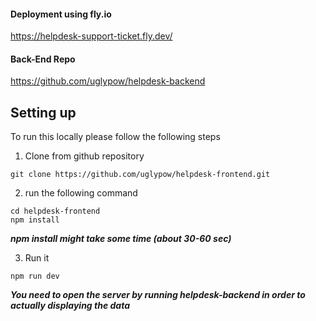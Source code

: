 #### Deployment using fly.io
https://helpdesk-support-ticket.fly.dev/

#### Back-End Repo
https://github.com/uglypow/helpdesk-backend


## Setting up
To run this locally please follow the following steps

1. Clone from github repository

```
git clone https://github.com/uglypow/helpdesk-frontend.git
```

2. run the following command

```
cd helpdesk-frontend
npm install
```

**_npm install might take some time (about 30-60 sec)_**

3. Run it

```
npm run dev
```

**_You need to open the server by running helpdesk-backend in order to actually displaying the data_**